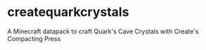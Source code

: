 # createquarkcrystals
A Minecraft datapack to craft Quark's Cave Crystals with Create's Compacting Press

